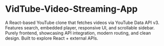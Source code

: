 # VidTube-Video-Streaming-App
A React-based YouTube clone that fetches videos via YouTube Data API v3. Features search, embedded player, responsive UI, and scrollable sidebar. Purely frontend, showcasing API integration, modern routing, and clean design. Built to explore React + external APIs.
